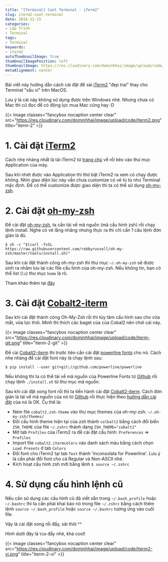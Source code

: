 ```yaml
---
title: "[Terminal] Cool Terminal - iTerm2"
slug: iterm2-cool-terminal
date: 2016-12-15
categories:
- Lập Trình
- Terminal
tags:
- Terminal
keywords:
- iterm2
autoThumbnailImage: true
thumbnailImagePosition: left
thumbnailImage: https://res.cloudinary.com/dominhhai/image/upload/code/terminal.jpg
metaAlignment: center
---
```

Bài viết này hướng dẫn cách cài đặt để sài [iTerm2](https://www.iterm2.com/) "đẹp trai" thay cho Terminal "xấu xí" trên MacOS.

Lưu ý là cái này không sử dụng được trên Windows nhé. Nhưng chưa có Mac thì cứ đọc để có động lực mua Mac cũng hay :D

{{< image classes="fancybox nocaption center clear" src="https://res.cloudinary.com/dominhhai/image/upload/code/iterm2.png" title="iterm-2" >}}

# 1. Cài đặt [iTerm2](https://www.iterm2.com/)
Cách nhẹ nhàng nhất là tải iTerm2 từ [trang chủ](https://www.iterm2.com/downloads.html) về rồi kéo vào thư mục Application của máy.

Sau khi nhét được vào Application thì thử bật iTerm2 ra xem có chạy được không.
Nhìn giao diện lúc này vẫn chưa customize có vẻ tù tù như Terminal mặc định. Để có thể customize được giao diện thì ta có thể sử dụng [oh-my-zsh](http://ohmyz.sh/).

# 2. Cài đặt [oh-my-zsh](http://ohmyz.sh/)
Để cài đặt [oh-my-zsh](http://ohmyz.sh/), ta cần tải về mã nguồn (mã cấu hình zsh) rồi chạy lệnh install. Nghe có vẻ lằng nhằng nhưng thực ra thì chỉ cần 1 câu lệnh đơn giản là đủ.

```shell
$ sh -c "$(curl -fsSL https://raw.githubusercontent.com/robbyrussell/oh-my-zsh/master/tools/install.sh)"
```

Sau khi cài đặt thành công oh-my-zsh thì thư mục `~/.oh-my-zsh` sẽ được sinh ra nhằm lưu lại các file cấu hình của oh-my-zsh.
Nếu không tin, bạn có thể list (`ls`) thư mục `home` là rõ.

Tham khảo thêm tại [đây](https://github.com/robbyrussell/oh-my-zsh#basic-installation)

# 3. Cài đặt [Cobalt2-iterm](https://github.com/wesbos/Cobalt2-iterm)
Sau khi cài đặt thành công Oh-My-Zsh rồi thì tùy tâm cấu hình sao cho vừa mắt, vừa lực thôi. Mình thì thích các baget của của Cobal2 nên chơi cái này.

{{< image classes="fancybox nocaption center clear" src="https://res.cloudinary.com/dominhhai/image/upload/code/iterm-git.png" title="iterm-2-git" >}}

Để cài [Cobalt2-iterm](https://github.com/wesbos/Cobalt2-iterm) thì trước tiên cần cài đặt [powerline fonts](https://powerline.readthedocs.io/en/latest/index.html) cho nó. Cách nhẹ nhàng để cài đặt font này là chạy lệnh sau:

```shell
$ pip install --user git+git://github.com/powerline/powerline
```

Nếu không thì ta có thể tài về mã nguồn của Powerline Fonts từ [Github](https://github.com/powerline/fonts) rồi chạy lệnh `./install.sh` từ thư mục mã nguồn.

Sau khi cài đặt xong font rồi thì ta tiến hành cài đặt [Cobalt2-iterm](https://github.com/wesbos/Cobalt2-iterm). Cách đơn giản là tải về mã nguồn của nó từ [Github](https://github.com/wesbos/Cobalt2-iterm) rồi thực hiện theo [hướng dẫn cài đặt](https://github.com/wesbos/Cobalt2-iterm#step-by-step-installation) của nó là OK. Cụ thể là:

* Ném file `cobalt2.zsh-theme` vào thư mục themes của oh-my-zsh: `~/.oh-my-zsh/themes/`
* Đổi cấu hình theme hiện tại của zsh thành `colbalt2` bằng cách đổi biến `ZSH_THEME` của file `~/.zshrc` thành dạng `ZSH_THEME="cobalt2"`
* Mở tab `Profiles` của iTerm2 ra để cài đặt cấu hình: `Preferences` ⇒ `Profiles`
* Import file `cobalt2.itermcolors` vào danh sách màu bằng cách chọn `Load Presets` ở tab `Colors`
* Đổi font cho iTerm2 tại tab `Text` thành 'Inconsolata for Powerline'. Lưu ý là cần phải đổi font cho cả Regular và Non-ASCII nhé.
* Kích hoạt cấu hình zsh mới bằng lệnh `$ source ~/.zshrc`

# 4. Sử dụng cấu hình lệnh cũ
Nếu cần sử dụng các cấu hình cũ đã viết sẵn trong `~/.bash_profile` hoặc `~/.bashrc` thì ta cần phải khai báo nó trong file `~/.zshrc` bằng cách thêm lệnh `source ~/.bash_profile` hoặc `source ~/.bashrc` tương ứng vào cuối file.

Vậy là cài đặt xong rồi đấy, sài thôi ^^

Hình dưới đây là `Vim` đấy nhé, khá cool!

{{< image classes="fancybox nocaption center clear" src="https://res.cloudinary.com/dominhhai/image/upload/code/iterm2-vi.png" title="iterm-2-vi" >}}
